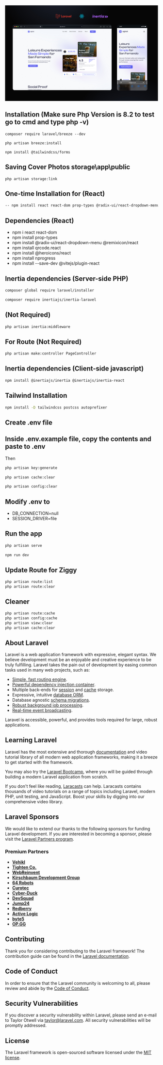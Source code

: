 
![](https://github.com/jstnfrncis/agkat-ph/blob/ddf831f690cfa2ae52698788831977fc5e295ee8/public/agkat-mock-up.jpg)



## Installation (Make sure Php Version is 8.2 to test go to cmd and type php -v)
```
composer require laravel/breeze --dev
```
```
php artisan breeze:install
```
```
npm install @tailwindcss/forms
```
## Saving Cover Photos storage\app\public
```
php artisan storage:link
```

## One-time Installation for (React)

```sh
-- npm install react react-dom prop-types @radix-ui/react-dropdown-menu @remixicon/react qrcode.react @heroicons/react nprogress && npm install --save-dev @vitejs/plugin-react
```
## Dependencies (React)
- npm i react react-dom
- npm install prop-types
- npm install @radix-ui/react-dropdown-menu @remixicon/react
- npm install qrcode.react
- npm install @heroicons/react
- npm install nprogress
- npm install --save-dev @vitejs/plugin-react


## Inertia dependencies (Server-side PHP)

```sh
composer global require laravel/installer
```
```sh
composer require inertiajs/inertia-laravel
```

## (Not Required)
```sh
php artisan inertia:middleware
```
## For Route (Not Required)
```sh
php artisan make:controller PageController
```


## Inertia dependencies (Client-side javascript)
```sh
npm install @inertiajs/inertia @inertiajs/inertia-react
```


## Tailwind Installation
```sh
npm install -D tailwindcss postcss autoprefixer
```


## Create .env file
## Inside .env.example file, copy the contents and paste to .env

Then
```sh
php artisan key:generate
```
```sh
php artisan cache:clear
```
```sh
php artisan config:clear
```

## Modify .env to
- DB_CONNECTION=null
- SESSION_DRIVER=file


## Run the app
```sh
php artisan serve
```
```sh
npm run dev
```
## Update Route for Ziggy
```
php artisan route:list
php artisan route:clear
```

## Cleaner
```
php artisan route:cache
php artisan config:cache
php artisan view:clear
php artisan cache:clear

```


## About Laravel

Laravel is a web application framework with expressive, elegant syntax. We believe development must be an enjoyable and creative experience to be truly fulfilling. Laravel takes the pain out of development by easing common tasks used in many web projects, such as:

- [Simple, fast routing engine](https://laravel.com/docs/routing).
- [Powerful dependency injection container](https://laravel.com/docs/container).
- Multiple back-ends for [session](https://laravel.com/docs/session) and [cache](https://laravel.com/docs/cache) storage.
- Expressive, intuitive [database ORM](https://laravel.com/docs/eloquent).
- Database agnostic [schema migrations](https://laravel.com/docs/migrations).
- [Robust background job processing](https://laravel.com/docs/queues).
- [Real-time event broadcasting](https://laravel.com/docs/broadcasting).

Laravel is accessible, powerful, and provides tools required for large, robust applications.

## Learning Laravel

Laravel has the most extensive and thorough [documentation](https://laravel.com/docs) and video tutorial library of all modern web application frameworks, making it a breeze to get started with the framework.

You may also try the [Laravel Bootcamp](https://bootcamp.laravel.com), where you will be guided through building a modern Laravel application from scratch.

If you don't feel like reading, [Laracasts](https://laracasts.com) can help. Laracasts contains thousands of video tutorials on a range of topics including Laravel, modern PHP, unit testing, and JavaScript. Boost your skills by digging into our comprehensive video library.

## Laravel Sponsors

We would like to extend our thanks to the following sponsors for funding Laravel development. If you are interested in becoming a sponsor, please visit the [Laravel Partners program](https://partners.laravel.com).

### Premium Partners

- **[Vehikl](https://vehikl.com/)**
- **[Tighten Co.](https://tighten.co)**
- **[WebReinvent](https://webreinvent.com/)**
- **[Kirschbaum Development Group](https://kirschbaumdevelopment.com)**
- **[64 Robots](https://64robots.com)**
- **[Curotec](https://www.curotec.com/services/technologies/laravel/)**
- **[Cyber-Duck](https://cyber-duck.co.uk)**
- **[DevSquad](https://devsquad.com/hire-laravel-developers)**
- **[Jump24](https://jump24.co.uk)**
- **[Redberry](https://redberry.international/laravel/)**
- **[Active Logic](https://activelogic.com)**
- **[byte5](https://byte5.de)**
- **[OP.GG](https://op.gg)**

## Contributing

Thank you for considering contributing to the Laravel framework! The contribution guide can be found in the [Laravel documentation](https://laravel.com/docs/contributions).

## Code of Conduct

In order to ensure that the Laravel community is welcoming to all, please review and abide by the [Code of Conduct](https://laravel.com/docs/contributions#code-of-conduct).

## Security Vulnerabilities

If you discover a security vulnerability within Laravel, please send an e-mail to Taylor Otwell via [taylor@laravel.com](mailto:taylor@laravel.com). All security vulnerabilities will be promptly addressed.

## License

The Laravel framework is open-sourced software licensed under the [MIT license](https://opensource.org/licenses/MIT).
